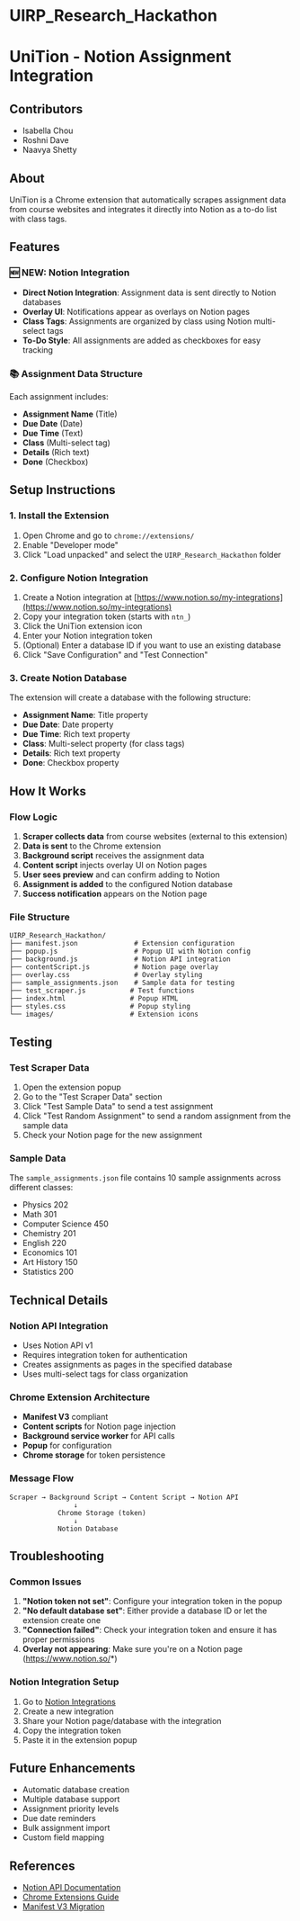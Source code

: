 # UIRP_Research_Hackathon

# UniTion - Notion Assignment Integration

## Contributors
- Isabella Chou
- Roshni Dave  
- Naavya Shetty

## About
UniTion is a Chrome extension that automatically scrapes assignment data from course websites and integrates it directly into Notion as a to-do list with class tags.

## Features

### 🆕 NEW: Notion Integration
- **Direct Notion Integration**: Assignment data is sent directly to Notion databases
- **Overlay UI**: Notifications appear as overlays on Notion pages
- **Class Tags**: Assignments are organized by class using Notion multi-select tags
- **To-Do Style**: All assignments are added as checkboxes for easy tracking

### 📚 Assignment Data Structure
Each assignment includes:
- **Assignment Name** (Title)
- **Due Date** (Date)
- **Due Time** (Text)
- **Class** (Multi-select tag)
- **Details** (Rich text)
- **Done** (Checkbox)

## Setup Instructions

### 1. Install the Extension
1. Open Chrome and go to `chrome://extensions/`
2. Enable "Developer mode"
3. Click "Load unpacked" and select the `UIRP_Research_Hackathon` folder

### 2. Configure Notion Integration
1. Create a Notion integration at [https://www.notion.so/my-integrations](https://www.notion.so/my-integrations)
2. Copy your integration token (starts with `ntn_`)
3. Click the UniTion extension icon
4. Enter your Notion integration token
5. (Optional) Enter a database ID if you want to use an existing database
6. Click "Save Configuration" and "Test Connection"

### 3. Create Notion Database
The extension will create a database with the following structure:
- **Assignment Name**: Title property
- **Due Date**: Date property  
- **Due Time**: Rich text property
- **Class**: Multi-select property (for class tags)
- **Details**: Rich text property
- **Done**: Checkbox property

## How It Works

### Flow Logic
1. **Scraper collects data** from course websites (external to this extension)
2. **Data is sent** to the Chrome extension
3. **Background script** receives the assignment data
4. **Content script** injects overlay UI on Notion pages
5. **User sees preview** and can confirm adding to Notion
6. **Assignment is added** to the configured Notion database
7. **Success notification** appears on the Notion page

### File Structure
```
UIRP_Research_Hackathon/
├── manifest.json              # Extension configuration
├── popup.js                   # Popup UI with Notion config
├── background.js              # Notion API integration
├── contentScript.js           # Notion page overlay
├── overlay.css                # Overlay styling
├── sample_assignments.json    # Sample data for testing
├── test_scraper.js           # Test functions
├── index.html                # Popup HTML
├── styles.css                # Popup styling
└── images/                   # Extension icons
```

## Testing

### Test Scraper Data
1. Open the extension popup
2. Go to the "Test Scraper Data" section
3. Click "Test Sample Data" to send a test assignment
4. Click "Test Random Assignment" to send a random assignment from the sample data
5. Check your Notion page for the new assignment

### Sample Data
The `sample_assignments.json` file contains 10 sample assignments across different classes:
- Physics 202
- Math 301  
- Computer Science 450
- Chemistry 201
- English 220
- Economics 101
- Art History 150
- Statistics 200

## Technical Details

### Notion API Integration
- Uses Notion API v1
- Requires integration token for authentication
- Creates assignments as pages in the specified database
- Uses multi-select tags for class organization

### Chrome Extension Architecture
- **Manifest V3** compliant
- **Content scripts** for Notion page injection
- **Background service worker** for API calls
- **Popup** for configuration
- **Chrome storage** for token persistence

### Message Flow
```
Scraper → Background Script → Content Script → Notion API
                ↓
            Chrome Storage (token)
                ↓
            Notion Database
```

## Troubleshooting

### Common Issues
1. **"Notion token not set"**: Configure your integration token in the popup
2. **"No default database set"**: Either provide a database ID or let the extension create one
3. **"Connection failed"**: Check your integration token and ensure it has proper permissions
4. **Overlay not appearing**: Make sure you're on a Notion page (https://www.notion.so/*)

### Notion Integration Setup
1. Go to [Notion Integrations](https://www.notion.so/my-integrations)
2. Create a new integration
3. Share your Notion page/database with the integration
4. Copy the integration token
5. Paste it in the extension popup

## Future Enhancements
- Automatic database creation
- Multiple database support
- Assignment priority levels
- Due date reminders
- Bulk assignment import
- Custom field mapping

## References
- [Notion API Documentation](https://developers.notion.com/)
- [Chrome Extensions Guide](https://developer.chrome.com/docs/extensions/)
- [Manifest V3 Migration](https://developer.chrome.com/docs/extensions/mv3/intro/)
